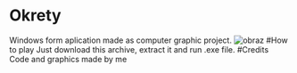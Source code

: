 # Okrety
Windows form aplication made as computer graphic project.
![obraz](https://github.com/user-attachments/assets/f872a1dc-752a-48cc-afae-58197cbda5da)
#How to play
Just download <a hreff="release/Okrety.zip">this archive</a>, extract it and run .exe file.
#Credits
Code and graphics made by me
